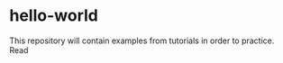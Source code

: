 hello-world
==============================
This repository will contain examples from tutorials in order to practice.
Read  [](https://github.com/MichelleYagerR/hello-world/issues/1 "issue n1")
